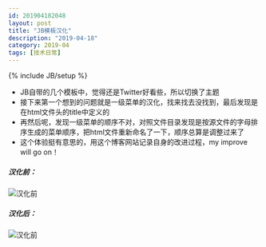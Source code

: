 ```yaml
---
id: 201904182048
layout: post
title: "JB模板汉化"
description: "2019-04-18"
category: 2019-04
tags: [技术日常]
---
```

{% include JB/setup %}

- JB自带的几个模板中，觉得还是Twitter好看些，所以切换了主题
- 接下来第一个想到的问题就是一级菜单的汉化，找来找去没找到，最后发现是在html文件头的title中定义的
- 再然后呢，发现一级菜单的顺序不对，对照文件目录发现是按源文件的字母排序生成的菜单顺序，把html文件重新命名了一下，顺序总算是调整过来了
- 这个体验挺有意思的，用这个博客网站记录自身的改进过程，my improve will go on！

##### 汉化前：
![汉化前](http://pps9snslo.bkt.clouddn.com/drizzleing/%E6%B1%89%E5%8C%96%E5%89%8D.png)
##### 汉化后：
![汉化前](http://pps9snslo.bkt.clouddn.com/drizzleing/%E6%B1%89%E5%8C%96%E5%90%8E.png)
